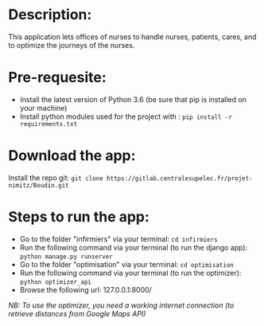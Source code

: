 # Description:
This application lets offices of nurses to handle nurses, patients, cares, and to optimize the journeys of the nurses.

# Pre-requesite:
- Install the latest version of Python 3.6 (be sure that pip is installed on your machine)
- Install python modules used for the project with :                     `pip install -r requirements.txt`


# Download the app:
Install the repo git: `git clone https://gitlab.centralesupelec.fr/projet-nimitz/Boudin.git`

# Steps to run the app:
- Go to the folder "infirmiers" via your terminal:                         `cd infirmiers`
- Run the following command via your terminal (to run the django app):     `python manage.py runserver`
- Go to the folder "optimisation" via your terminal:                       `cd optimisation`
- Run the following command via your terminal (to run the optimizer):      `python optimizer_api`
- Browse the following url: 127.0.0.1:8000/

*NB: To use the optimizer, you need a working internet connection (to retrieve distances from Google Maps API)*